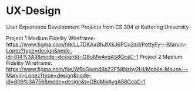 # UX-Design
User Experience Development Projects from CS 304 at Kettering University

Project 1 Medium Fidelity Wireframe: https://www.figma.com/file/LL7DKAirBhJfXkJ6PCq2ad/PottyFy---Marvin-Lopez?type=design&node-id=814%3A3&mode=design&t=GBoMiyAygA58GcaC-1
Project 2 Medium Fidelity Wireframe: https://www.figma.com/file/W5pGium48oZ2F58Nzhy2HI/Mobile-Mouse---Marvin-Lopez?type=design&node-id=809%3A756&mode=design&t=GBoMiyAygA58GcaC-1
